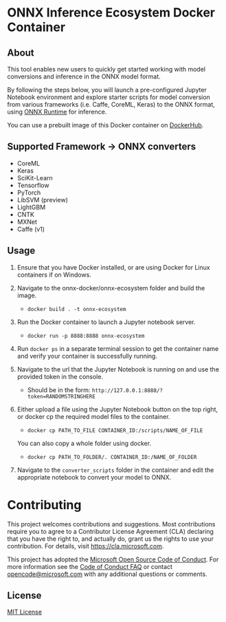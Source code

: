 # ONNX Inference Ecosystem Docker Container

## About

This tool enables new users to quickly get started working with model conversions and inference in the ONNX model format.

By following the steps below, you will launch a pre-configured Jupyter Notebook environment and explore starter scripts for model conversion from various frameworks (i.e. Caffe, CoreML, Keras) to the ONNX format, using [ONNX Runtime](https://aka.ms/onnxruntime) for inference.

You can use a prebuilt image of this Docker container on [DockerHub](https://hub.docker.com/r/microsoft/).

## Supported Framework -> ONNX converters
- CoreML
- Keras
- SciKit-Learn
- Tensorflow
- PyTorch
- LibSVM (preview)
- LightGBM
- CNTK
- MXNet
- Caffe (v1)

## Usage

1. Ensure that you have Docker installed, or are using Docker for Linux containers if on Windows.

2. Navigate to the onnx-docker/onnx-ecosystem folder and build the image.
    - `docker build . -t onnx-ecosystem`

3. Run the Docker container to launch a Jupyter notebook server.
    - `docker run -p 8888:8888 onnx-ecosystem`

4. Run `docker ps` in a separate terminal session to get the container name and verify your container is successfully running.

5. Navigate to the url that the Jupyter Notebook is running on and use the provided token in the console.
    - Should be in the form: `http://127.0.0.1:8888/?token=RANDOMSTRINGHERE`  

6. Either upload a file using the Jupyter Notebook button on the top right, or docker cp the required model files to the container.
    - `docker cp PATH_TO_FILE CONTAINER_ID:/scripts/NAME_OF_FILE`

    You can also copy a whole folder using docker.
    - `docker cp PATH_TO_FOLDER/. CONTAINER_ID:/NAME_OF_FOLDER`

7. Navigate to the `converter_scripts` folder in the container and edit the appropriate notebook to convert your model to ONNX.


# Contributing

This project welcomes contributions and suggestions.  Most contributions require you to agree to a
Contributor License Agreement (CLA) declaring that you have the right to, and actually do, grant us
the rights to use your contribution. For details, visit https://cla.microsoft.com.

This project has adopted the [Microsoft Open Source Code of Conduct](https://opensource.microsoft.com/codeofconduct/).
For more information see the [Code of Conduct FAQ](https://opensource.microsoft.com/codeofconduct/faq/) or
contact [opencode@microsoft.com](mailto:opencode@microsoft.com) with any additional questions or comments.

## License
[MIT License](../LICENSE)
